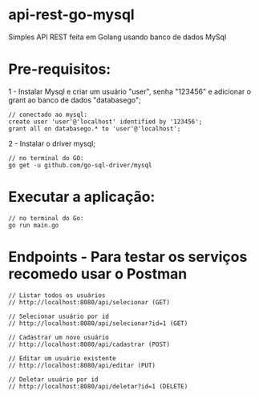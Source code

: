 # api-rest-go-mysql
Simples API REST feita em Golang usando banco de dados MySql

# Pre-requisitos:

1 - Instalar Mysql e criar um usuário "user", senha "123456" e adicionar o grant ao banco de dados "databasego";

	// conectado ao mysql:
	create user 'user'@'localhost' identified by '123456';
	grant all on databasego.* to 'user'@'localhost';

2 - Instalar o driver mysql;

	// no terminal do GO:
	go get -u github.com/go-sql-driver/mysql
	
# Executar a aplicação:

	// no terminal do Go:
	go run main.go
	
# Endpoints - Para testar os serviços recomedo usar o Postman

	// Listar todos os usuários
	// http://localhost:8080/api/selecionar (GET)
	
	// Selecionar usuário por id
	// http://localhost:8080/api/selecionar?id=1 (GET)

	// Cadastrar um novo usuário
	// http://localhost:8080/api/cadastrar (POST)

	// Editar um usuário existente
	// http://localhost:8080/api/editar (PUT)
	
	// Deletar usuário por id
	// http://localhost:8080/api/deletar?id=1 (DELETE)
